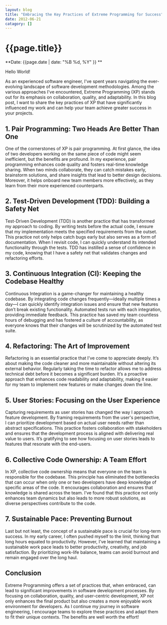 ```yaml
---
layout: blog
title: "Embracing the Key Practices of Extreme Programming for Success"
date: 2012-06-21
catagory: []
---
```



# {{page.title}}

**Date: {{page.date | date: "%B %d, %Y" }} **

Hello World!

As an experienced software engineer, I've spent years navigating the ever-evolving landscape of software development methodologies. Among the various approaches I've encountered, Extreme Programming (XP) stands out for its emphasis on collaboration, quality, and adaptability. In this blog post, I want to share the key practices of XP that have significantly influenced my work and can help your team achieve greater success in your projects.

## 1. Pair Programming: Two Heads Are Better Than One

One of the cornerstones of XP is pair programming. At first glance, the idea of two developers working on the same piece of code might seem inefficient, but the benefits are profound. In my experience, pair programming enhances code quality and fosters real-time knowledge sharing. When two minds collaborate, they can catch mistakes early, brainstorm solutions, and share insights that lead to better design decisions. Moreover, it helps onboard new team members more effectively, as they learn from their more experienced counterparts.

## 2. Test-Driven Development (TDD): Building a Safety Net

Test-Driven Development (TDD) is another practice that has transformed my approach to coding. By writing tests before the actual code, I ensure that my implementation meets the specified requirements from the outset. This practice not only helps catch bugs early but also serves as a form of documentation. When I revisit code, I can quickly understand its intended functionality through the tests. TDD has instilled a sense of confidence in my code, knowing that I have a safety net that validates changes and refactoring efforts.

## 3. Continuous Integration (CI): Keeping the Codebase Healthy

Continuous Integration is a game-changer for maintaining a healthy codebase. By integrating code changes frequently—ideally multiple times a day—I can quickly identify integration issues and ensure that new features don’t break existing functionality. Automated tests run with each integration, providing immediate feedback. This practice has saved my team countless hours of debugging and has fostered a culture of accountability, as everyone knows that their changes will be scrutinized by the automated test suite.

## 4. Refactoring: The Art of Improvement

Refactoring is an essential practice that I’ve come to appreciate deeply. It’s about making the code cleaner and more maintainable without altering its external behavior. Regularly taking the time to refactor allows me to address technical debt before it becomes a significant burden. It’s a proactive approach that enhances code readability and adaptability, making it easier for my team to implement new features or make changes down the line.

## 5. User Stories: Focusing on the User Experience

Capturing requirements as user stories has changed the way I approach feature development. By framing requirements from the user's perspective, I can prioritize development based on actual user needs rather than abstract specifications. This practice fosters collaboration with stakeholders and ensures that the development process is aligned with delivering real value to users. It’s gratifying to see how focusing on user stories leads to features that resonate with the end-users.

## 6. Collective Code Ownership: A Team Effort

In XP, collective code ownership means that everyone on the team is responsible for the codebase. This principle has eliminated the bottlenecks that can occur when only one or two developers have deep knowledge of specific areas of the code. It encourages collaboration and ensures that knowledge is shared across the team. I’ve found that this practice not only enhances team dynamics but also leads to more robust solutions, as diverse perspectives contribute to the code.

## 7. Sustainable Pace: Preventing Burnout

Last but not least, the concept of a sustainable pace is crucial for long-term success. In my early career, I often pushed myself to the limit, thinking that long hours equated to productivity. However, I’ve learned that maintaining a sustainable work pace leads to better productivity, creativity, and job satisfaction. By prioritizing work-life balance, teams can avoid burnout and remain engaged over the long haul.

## Conclusion

Extreme Programming offers a set of practices that, when embraced, can lead to significant improvements in software development processes. By focusing on collaboration, quality, and user-centric development, XP not only enhances the final product but also creates a more enjoyable work environment for developers. As I continue my journey in software engineering, I encourage teams to explore these practices and adapt them to fit their unique contexts. The benefits are well worth the effort!
